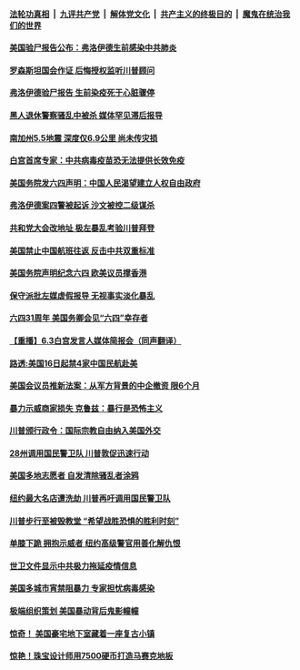 

####  [法轮功真相](../../../../basic/blob/master/README.md?t=06042101) &nbsp;|&nbsp; [九评共产党](../../../../9ping.md/blob/master/README.md?t=06042101) &nbsp;|&nbsp; [解体党文化](../../../../jtdwh.md/blob/master/README.md?t=06042101)  &nbsp;|&nbsp; [共产主义的终极目的](../../../../gczydzjmd.md/blob/master/README.md?t=06042101) &nbsp;|&nbsp; [魔鬼在统治我们的世界](../../../../mgztzwmdsj.md/blob/master/README.md?t=06042101) 

#### [美国验尸报告公布：弗洛伊德生前感染中共肺炎](../pages/prog203/a102863017.md?t=06042101) 

#### [罗森斯坦国会作证 后悔授权监听川普顾问](../pages/prog203/a102862955.md?t=06042101) 

#### [弗洛伊德验尸报告 生前染疫死于心脏骤停](../pages/prog203/a102862917.md?t=06042101) 


#### [黑人退休警察骚乱中被杀 媒体罕见滞后报导](../pages/prog203/a102862845.md?t=06042101) 

#### [南加州5.5地震 深度仅6.9公里 尚未传灾损](../pages/prog203/a102862831.md?t=06042101) 

#### [白宫首席专家：中共病毒疫苗恐无法提供长效免疫](../pages/prog203/a102862724.md?t=06042101) 

#### [美国务院发六四声明：中国人民渴望建立人权自由政府](../pages/prog203/a102862624.md?t=06042101) 

#### [弗洛伊德案四警被起诉 沙文被控二级谋杀](../pages/prog203/a102862642.md?t=06042101) 

#### [共和党大会改地址 极左暴乱考验川普拜登](../pages/prog203/a102862625.md?t=06042101) 

#### [美国禁止中国航班往返 反击中共双重标准](../pages/prog203/a102862627.md?t=06042101) 

#### [美国务院声明纪念六四  欧美议员撑香港](../pages/prog203/a102862616.md?t=06042101) 

#### [保守派批左媒虚假报导 无视事实淡化暴乱](../pages/prog203/a102862550.md?t=06042101) 

#### [六四31周年 美国务卿会见“六四”幸存者](../pages/prog203/a102862522.md?t=06042101) 

#### [【重播】6.3白宫发言人媒体简报会（同声翻译）](../pages/prog203/a102862504.md?t=06042101) 

#### [路透:美国16日起禁4家中国民航赴美](../pages/prog203/a102862498.md?t=06042101) 

#### [美国会议员推新法案：从军方背景的中企撤资 限6个月](../pages/prog203/a102862481.md?t=06042101) 

#### [暴力示威商家损失 克鲁兹：暴行是恐怖主义](../pages/prog203/a102862464.md?t=06042101) 

#### [川普颁行政令：国际宗教自由纳入美国外交](../pages/prog203/a102862466.md?t=06042101) 

#### [28州调用国民警卫队 川普敦促迅速行动](../pages/prog203/a102862126.md?t=06042101) 

#### [美国多地志愿者 自发清除骚乱者涂鸦](../pages/prog203/a102862007.md?t=06042101) 

#### [纽约最大名店遭洗劫 川普再吁调用国民警卫队](../pages/prog203/a102862020.md?t=06042101) 

#### [川普步行至被毁教堂 “希望战胜恐惧的胜利时刻”](../pages/prog203/a102861794.md?t=06042101) 

#### [单膝下跪 拥抱示威者 纽约高级警官用善化解仇恨](../pages/prog203/a102861872.md?t=06042101) 

#### [世卫文件显示中共极力拖延疫情信息](../pages/prog203/a102861852.md?t=06042101) 


#### [美国多城市宵禁阻暴力 专家担忧病毒感染](../pages/prog203/a102861727.md?t=06042101) 

#### [极端组织策划 美国暴动背后鬼影幢幢](../pages/prog203/a102861677.md?t=06042101) 

#### [惊奇！ 美国豪宅地下室藏着一座复古小镇](../pages/prog203/a102861599.md?t=06042101) 

#### [惊艳！珠宝设计师用7500硬币打造马赛克地板](../pages/prog203/a102861394.md?t=06042101) 


